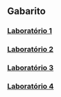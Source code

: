 ## Gabarito

### [Laboratório 1](./src/main/java/dia02/gabarito/laboratorio1/)<br/>
### [Laboratório 2](./src/main/java/dia02/gabarito/laboratorio2/)<br/>
### [Laboratório 3](./src/main/java/dia02/gabarito/laboratorio3)<br/>
### [Laboratório 4](./src/main/java/dia02/gabarito/laboratorio4)<br/>